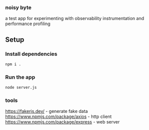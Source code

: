 ### noisy byte

a test app for experimenting with observability instrumentation and performance profiling


## Setup

### Install dependencies

```bash
npm i . 
```

### Run the app

```bash
node server.js
```


### tools 

https://fakerjs.dev/ - generate fake data
https://www.npmjs.com/package/axios - http client
https://www.npmjs.com/package/express - web server
